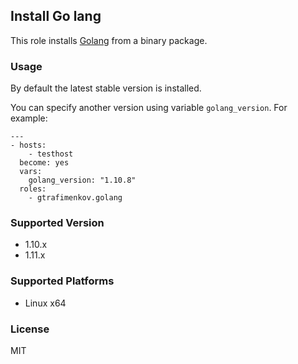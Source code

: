 ## Install Go lang

This role installs [Golang](https://golang.org/) from a binary package.

### Usage

By default the latest stable version is installed.

You can specify another version using variable `golang_version`.  For example:

```
---
- hosts:
    - testhost
  become: yes
  vars:
    golang_version: "1.10.8"
  roles:
    - gtrafimenkov.golang
```

### Supported Version

- 1.10.x
- 1.11.x

### Supported Platforms

- Linux x64

### License

MIT
